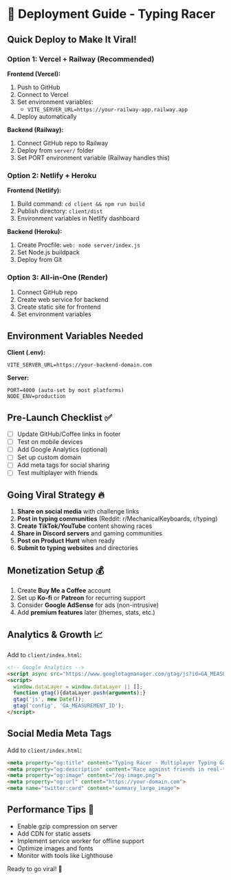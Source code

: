# 🚀 Deployment Guide - Typing Racer

## Quick Deploy to Make It Viral! 

### Option 1: Vercel + Railway (Recommended)
**Frontend (Vercel):**
1. Push to GitHub
2. Connect to Vercel
3. Set environment variables:
   - `VITE_SERVER_URL=https://your-railway-app.railway.app`
4. Deploy automatically

**Backend (Railway):**
1. Connect GitHub repo to Railway
2. Deploy from `server/` folder
3. Set PORT environment variable (Railway handles this)

### Option 2: Netlify + Heroku
**Frontend (Netlify):**
1. Build command: `cd client && npm run build`
2. Publish directory: `client/dist`
3. Environment variables in Netlify dashboard

**Backend (Heroku):**
1. Create Procfile: `web: node server/index.js`
2. Set Node.js buildpack
3. Deploy from Git

### Option 3: All-in-One (Render)
1. Connect GitHub repo
2. Create web service for backend
3. Create static site for frontend
4. Set environment variables

## Environment Variables Needed

**Client (.env):**
```
VITE_SERVER_URL=https://your-backend-domain.com
```

**Server:**
```
PORT=4000 (auto-set by most platforms)
NODE_ENV=production
```

## Pre-Launch Checklist ✅

- [ ] Update GitHub/Coffee links in footer
- [ ] Test on mobile devices
- [ ] Add Google Analytics (optional)
- [ ] Set up custom domain
- [ ] Add meta tags for social sharing
- [ ] Test multiplayer with friends

## Going Viral Strategy 🔥

1. **Share on social media** with challenge links
2. **Post in typing communities** (Reddit: r/MechanicalKeyboards, r/typing)
3. **Create TikTok/YouTube** content showing races
4. **Share in Discord servers** and gaming communities
5. **Post on Product Hunt** when ready
6. **Submit to typing websites** and directories

## Monetization Setup 💰

1. Create **Buy Me a Coffee** account
2. Set up **Ko-fi** or **Patreon** for recurring support
3. Consider **Google AdSense** for ads (non-intrusive)
4. Add **premium features** later (themes, stats, etc.)

## Analytics & Growth 📈

Add to `client/index.html`:
```html
<!-- Google Analytics -->
<script async src="https://www.googletagmanager.com/gtag/js?id=GA_MEASUREMENT_ID"></script>
<script>
  window.dataLayer = window.dataLayer || [];
  function gtag(){dataLayer.push(arguments);}
  gtag('js', new Date());
  gtag('config', 'GA_MEASUREMENT_ID');
</script>
```

## Social Media Meta Tags

Add to `client/index.html`:
```html
<meta property="og:title" content="Typing Racer - Multiplayer Typing Game">
<meta property="og:description" content="Race against friends in real-time typing challenges! Improve your WPM and accuracy.">
<meta property="og:image" content="/og-image.png">
<meta property="og:url" content="https://your-domain.com">
<meta name="twitter:card" content="summary_large_image">
```

## Performance Tips 🚄

- Enable gzip compression on server
- Add CDN for static assets
- Implement service worker for offline support
- Optimize images and fonts
- Monitor with tools like Lighthouse

Ready to go viral! 🚀
